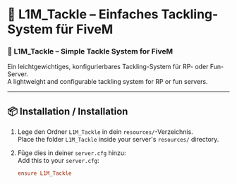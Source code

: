 # 🔨 L1M_Tackle – Einfaches Tackling-System für FiveM  
### 🔨 L1M_Tackle – Simple Tackle System for FiveM

Ein leichtgewichtiges, konfigurierbares Tackling-System für RP- oder Fun-Server.  
A lightweight and configurable tackling system for RP or fun servers.

---

## 📦 Installation / Installation

1. Lege den Ordner `L1M_Tackle` in dein `resources/`-Verzeichnis.  
   Place the folder `L1M_Tackle` inside your server's `resources/` directory.

2. Füge dies in deiner `server.cfg` hinzu:  
   Add this to your `server.cfg`:
   ```cfg
   ensure L1M_Tackle
